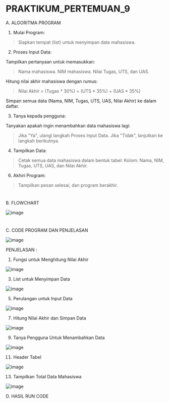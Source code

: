 # PRAKTIKUM_PERTEMUAN_9

A. ALGORITMA PROGRAM

1. Mulai Program:

>Siapkan tempat (list) untuk menyimpan data mahasiswa.

2. Proses Input Data:

Tampilkan pertanyaan untuk memasukkan:
>Nama mahasiswa.
>NIM mahasiswa.
>Nilai Tugas, UTS, dan UAS.

Hitung nilai akhir mahasiswa dengan rumus:
>Nilai Akhir = (Tugas * 30%) + (UTS * 35%) + (UAS * 35%)

Simpan semua data (Nama, NIM, Tugas, UTS, UAS, Nilai Akhir) ke dalam daftar.

3. Tanya kepada pengguna:

Tanyakan apakah ingin menambahkan data mahasiswa lagi:
>Jika "Ya", ulangi langkah Proses Input Data.
>Jika "Tidak", lanjutkan ke langkah berikutnya.

4. Tampilkan Data:
   
>Cetak semua data mahasiswa dalam bentuk tabel:
Kolom: Nama, NIM, Tugas, UTS, UAS, dan Nilai Akhir.

6. Akhiri Program:
   
>Tampilkan pesan selesai, dan program berakhir.

#

B. FLOWCHART

![image](https://github.com/user-attachments/assets/a5ff6a4f-77c3-4095-8407-223958ec6004)

#

C. CODE PROGRAM DAN PENJELASAN

![image](https://github.com/user-attachments/assets/35bd4224-7965-44de-bed7-9c079df0e61b)

PENJELASAN :

1. Fungsi untuk Menghitung Nilai Akhir

![image](https://github.com/user-attachments/assets/6d2ce4bf-b172-47a9-bf22-2addc25e746d)


   
3. List untuk Menyimpan Data

![image](https://github.com/user-attachments/assets/cd58aefe-a753-4861-a50d-e9747c5aca6e)

5. Perulangan untuk Input Data

![image](https://github.com/user-attachments/assets/6fa581e4-e850-4eed-b757-7e7f68670131)


7. Hitung Nilai Akhir dan Simpan Data

![image](https://github.com/user-attachments/assets/ce567aa2-1fb4-474f-95c5-88a795495c23)

9. Tanya Pengguna Untuk Menambahkan Data

![image](https://github.com/user-attachments/assets/cc544768-9acd-497b-833d-8709f3436831)


11. Header Tabel

![image](https://github.com/user-attachments/assets/d2f05424-e4f9-478e-ad6b-7b2a08e901f3)


13. Tampilkan Total Data Mahasiswa 

![image](https://github.com/user-attachments/assets/a8afb68a-c267-4c7f-bac2-c732d11ed244)



D. HASIL RUN CODE
